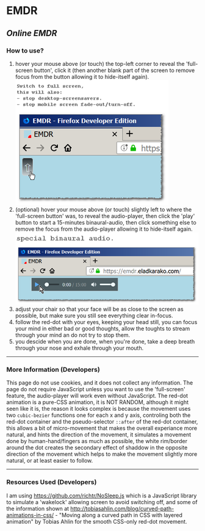 <h1>EMDR</h1>
<h2><em>Online EMDR</em></h2>

<h3>How to use?</h3>
<ol>
<li>
hover your mouse above (or touch) the top-left corner to reveal the 'full-screen button', click it (then another blank part of the screen to remove focus from the button allowing it to hide-itself again).
<br/>
<img src="resources/full_screen_button.png" />
</li>
<li>
(optional) hover your mouse above (or touch) slightly left to where the 'full-screen button' was, to reveal the audio-player, then click the 'play' button to start a 15-minutes binaural-audio, then click something else to remove the focus from the audio-player allowing it to hide-itself again.
<br/>
<img src="resources/audio_player.png" />
</li>
<li>
adjust your chair so that your face will be as close to the screen as possible, but make sure you still see everything clear in-focus.
</li>
<li>
follow the red-dot with your eyes, keeping your head still, you can focus your mind in either bad or good thoughts, allow the toughts to stream through your mind an do not try to stop them.
</li>
<li>
you descide when you are done, when you're done, take a deep breath through your nose and exhale through your mouth.
</li>
</ol>

<hr/>

<h3>More Information (Developers)</h3>

This page do not use cookies, and it does not collect any information.
The page do not require JavaScript unless you want to use the 'full-screen' feature, the audio-player will work even without JavaScript.
The red-dot animation is a pure-CSS animation, it is NOT RANDOM, although it might seen like it is, the reason it looks complex is because the movement uses two <code>cubic-bezier</code> functions one for each x and y axis, controling both the red-dot container and the pseudo-selector <code>::after</code> of the red-dot container, this allows a bit of micro-movement that makes the overall experiance more natural, and hints the direction of the movement, it simulates a movement done by human-hand/fingers as much as possible, the white rim/border around the dot creates the secondary effect of shaddow in the opposite direction of the movement which helps to make the movement slightly more natural, or at least easier to follow.

<hr/>

<h3>Resources Used (Developers)</h3>

I am using https://github.com/richtr/NoSleep.js which is a JavaScript library to simulate a 'wakelock' allowing screen to avoid switching off, and some of the information shown at  http://tobiasahlin.com/blog/curved-path-animations-in-css/ - "Moving along a curved path in CSS with layered animation" by Tobias Ahlin for the smooth CSS-only red-dot movement.